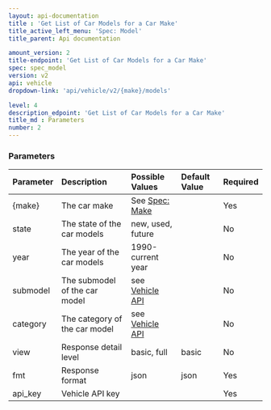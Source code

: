 ```yaml
---
layout: api-documentation
title : 'Get List of Car Models for a Car Make'
title_active_left_menu: 'Spec: Model'
title_parent: Api documentation

amount_version: 2
title-endpoint: 'Get List of Car Models for a Car Make'
spec: spec_model
version: v2
api: vehicle
dropdown-link: 'api/vehicle/v2/{make}/models'

level: 4
description_edpoint: 'Get List of Car Models for a Car Make'
title_md : Parameters
number: 2
---
```


### Parameters

| Parameter  	| Description                | Possible Values   | Default Value | Required |
|:--------------|:---------------------------|:----------------- |:------------- |:-------- |
| {make} 		| The car make 				 | See [Spec: Make](/api-documentation/vehicle/spec_make/v2/01_list_of_makes/api-description.html) | | Yes |
| state			| The state of the car models| new, used, future | 	             | No       |
| year       	| The year of the car models | 1990-current year |               | No       |
| submodel      | The submodel of the car model | see [Vehicle API](/api-documentation/vehicle/) | | No |
| category      | The category of the car model | see [Vehicle API](/api-documentation/vehicle/) | | No |
| view			| Response detail level      | basic, full       | basic         | No       |
| fmt			| Response format            | json              | json          | Yes      |
| api_key    	| Vehicle API key            |                   |               | Yes      |